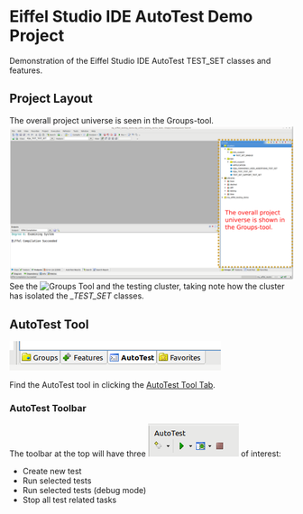 # Eiffel Studio IDE AutoTest Demo Project
Demonstration of the Eiffel Studio IDE AutoTest TEST_SET classes and features.

## Project Layout
The overall project universe is seen in the Groups-tool.
![Groups Tool](/docs/testing_001_modified.png)
See the ![Groups Tool](https://www.eiffel.org/doc/eiffelstudio/Groups_tool)
and the testing cluster, taking note how the cluster has isolated the *_TEST_SET* classes.

## AutoTest Tool

![AutoTest Tool](/docs/testing_002.png)

Find the AutoTest tool in clicking the [AutoTest Tool Tab](https://www.eiffel.org/doc/eiffelstudio/AutoTest).

### AutoTest Toolbar
The toolbar at the top will have three ![tools](/docs/autotest_toolbar_tools.png) of interest:

* Create new test
* Run selected tests
* Run selected tests (debug mode)
* Stop all test related tasks

